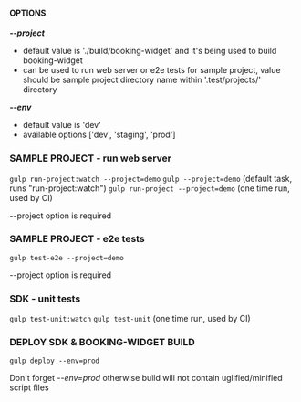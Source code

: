 #### OPTIONS 
_**--project**_ 

 + default value is './build/booking-widget' and it's being used to build booking-widget 
 + can be used to run web server or e2e tests for sample project, value should be sample project directory name within '.test/projects/' directory
 
_**--env**_

 + default value is 'dev'
 + available options ['dev', 'staging', 'prod'] 
  
 
### SAMPLE PROJECT - run web server
`gulp run-project:watch --project=demo`
`gulp --project=demo` (default task, runs "run-project:watch")
`gulp run-project --project=demo` (one time run, used by CI)

--project option is required


### SAMPLE PROJECT - e2e tests
`gulp test-e2e --project=demo`

--project option is required


### SDK - unit tests
`gulp test-unit:watch`
`gulp test-unit` (one time run, used by CI)


### DEPLOY SDK & BOOKING-WIDGET BUILD  
`gulp deploy --env=prod`

Don't forget *--env=prod* otherwise build will not contain uglified/minified script files
   

